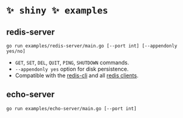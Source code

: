 # `✨ shiny ✨ examples`

## redis-server

```
go run examples/redis-server/main.go [--port int] [--appendonly yes/no]
```

- `GET`, `SET`, `DEL`, `QUIT`, `PING`, `SHUTDOWN` commands.  
- `--appendonly yes` option for disk persistence.
- Compatible with the [redis-cli](https://redis.io/topics/rediscli) and all [redis clients](https://redis.io/clients).


## echo-server

```
go run examples/echo-server/main.go [--port int]
```
